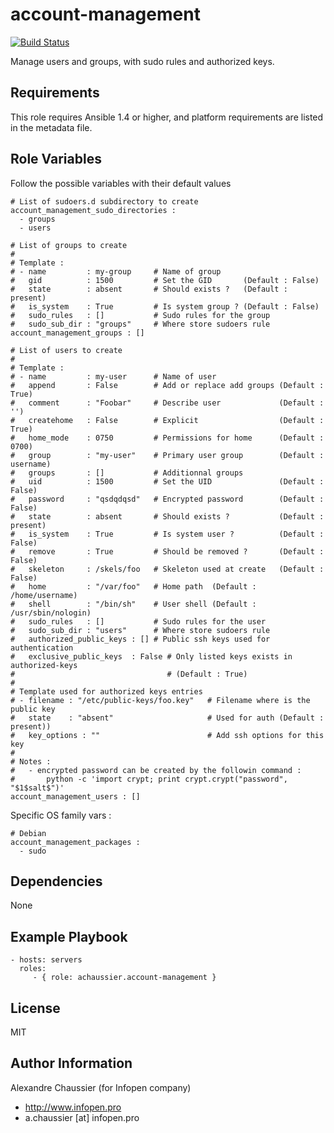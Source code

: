 account-management
==================

[![Build Status](https://travis-ci.org/infOpen/ansible-role-account-management.svg?branch=master)](https://travis-ci.org/infOpen/ansible-role-account-management)

Manage users and groups, with sudo rules and authorized keys.

Requirements
------------

This role requires Ansible 1.4 or higher, and platform requirements are listed
in the metadata file.

Role Variables
--------------

Follow the possible variables with their default values

    # List of sudoers.d subdirectory to create
    account_management_sudo_directories :
      - groups
      - users

    # List of groups to create
    #
    # Template :
    # - name         : my-group     # Name of group
    #   gid          : 1500         # Set the GID       (Default : False)
    #   state        : absent       # Should exists ?   (Default : present)
    #   is_system    : True         # Is system group ? (Default : False)
    #   sudo_rules   : []           # Sudo rules for the group
    #   sudo_sub_dir : "groups"     # Where store sudoers rule
    account_management_groups : []

    # List of users to create
    #
    # Template :
    # - name         : my-user      # Name of user
    #   append       : False        # Add or replace add groups (Default : True)
    #   comment      : "Foobar"     # Describe user             (Default : '')
    #   createhome   : False        # Explicit                  (Default : True)
    #   home_mode    : 0750         # Permissions for home      (Default : 0700)
    #   group        : "my-user"    # Primary user group        (Default : username)
    #   groups       : []           # Additionnal groups
    #   uid          : 1500         # Set the UID               (Default : False)
    #   password     : "qsdqdqsd"   # Encrypted password        (Default : False)
    #   state        : absent       # Should exists ?           (Default : present)
    #   is_system    : True         # Is system user ?          (Default : False)
    #   remove       : True         # Should be removed ?       (Default : False)
    #   skeleton     : /skels/foo   # Skeleton used at create   (Default : False)
    #   home         : "/var/foo"   # Home path  (Default : /home/username)
    #   shell        : "/bin/sh"    # User shell (Default : /usr/sbin/nologin)
    #   sudo_rules   : []           # Sudo rules for the user
    #   sudo_sub_dir : "users"      # Where store sudoers rule
    #   authorized_public_keys : [] # Public ssh keys used for authentication
    #   exclusive_public_keys  : False # Only listed keys exists in authorized-keys
    #                                  # (Default : True)
    #
    # Template used for authorized keys entries
    # - filename : "/etc/public-keys/foo.key"   # Filename where is the public key
    #   state    : "absent"                     # Used for auth (Default : present))
    #   key_options : ""                        # Add ssh options for this key
    #
    # Notes :
    #   - encrypted password can be created by the followin command :
    #       python -c 'import crypt; print crypt.crypt("password", "$1$salt$")'
    account_management_users : []


Specific OS family vars :

    # Debian
    account_management_packages :
      - sudo

Dependencies
------------

None

Example Playbook
----------------

    - hosts: servers
      roles:
         - { role: achaussier.account-management }

License
-------

MIT

Author Information
------------------

Alexandre Chaussier (for Infopen company)
- http://www.infopen.pro
- a.chaussier [at] infopen.pro
